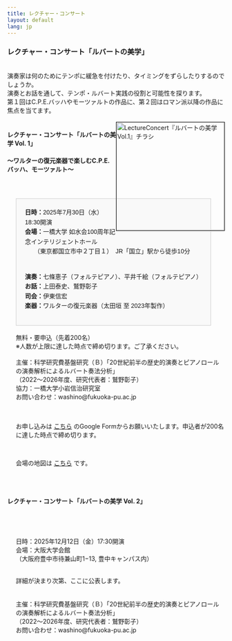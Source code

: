 ```yaml
---
title: レクチャー・コンサート
layout: default
lang: jp
---
```



###  **レクチャー・コンサート「ルバートの美学」**<br>
<br>
演奏家は何のためにテンポに緩急を付けたり、タイミングをずらしたりするのでしょうか。<br>
演奏とお話を通して、テンポ・ルバート実践の役割と可能性を探ります。<br>
第１回はC.P.E.バッハやモーツァルトの作品に、第２回はロマン派以降の作品に焦点を当てます。<br>
<br>

<a target="_blank" href="https://github.com/user-attachments/assets/42df51d4-abb5-4505-a3a1-f263af82a6e5">
  <img src="https://github.com/user-attachments/assets/42df51d4-abb5-4505-a3a1-f263af82a6e5"
       alt="LectureConcert『ルバートの美学 Vol.1』チラシ"
       style="float:right; width:250px; border:1px solid black;">
</a>

####  **レクチャー・コンサート「ルバートの美学 Vol. 1」**<br>
####    〜ワルターの復元楽器で楽しむC.P.E. バッハ、モーツァルト〜<br>

<div style="padding-top:40px; padding-left: 20px">


<style>
  .event-box {
    border: 1px solid #ccc;
    padding: 20px;
    width: fit-content;
    font-family: sans-serif;
    line-height: 1.6;
    background-color: #f9f9f9;
  }
</style>

<div class="event-box">
  <strong>日時：</strong>2025年7月30日（水）18:30開演<br>
  <strong>会場：</strong>一橋大学 如水会100周年記念インテリジェントホール<br>
　　（東京都国立市中２丁目１）　JR「国立」駅から徒歩10分<br><br>

  <strong>演奏：</strong>七條恵子（フォルテピアノ）、平井千絵（フォルテピアノ）<br>
  <strong>お話：</strong>上田泰史、鷲野彰子<br>
  <strong>司会：</strong>伊東信宏<br>
  <strong>楽器：</strong>ワルターの復元楽器（太田垣 至 2023年製作）<br>
</div>


<br>
無料・要申込（先着200名）<br>
※人数が上限に達した時点で締め切ります。ご了承ください。<br>
<br>
主催：科学研究費基盤研究（Ｂ）「20世紀前半の歴史的演奏とピアノロールの演奏解析によるルバート奏法分析」<br>
（2022～2026年度、研究代表者：鷲野彰子）<br>
協力：一橋大学小岩信治研究室<br>
お問い合わせ：washino@fukuoka-pu.ac.jp<br>
<br>
   <br>
<p>
  お申し込みは <a href="https://docs.google.com/forms/d/e/1FAIpQLSdV0VlAXRh9gkK_Xz5yWarKJMguI8CQwYnvoTb4nKLo4UwLkw/viewform?usp=sharing&ouid=117442073187484349255" target="_blank" rel="noopener noreferrer">こちら</a> のGoogle Formからお願いいたします。申込者が200名に達した時点で締め切ります。
</p>

   <br>
<p>
  会場の地図は <a href="https://www.google.com/maps?q=一橋大学+如水会百周年記念インテリジェントホール" target="_blank" rel="noopener noreferrer">こちら</a> です。
</p>
</div>

   <br>
   <br>
   
####  **レクチャー・コンサート「ルバートの美学 Vol. 2」**<br>

<div style="padding-top:40px; padding-left: 20px">
      
日時：2025年12月12日（金）17:30開演<br>
会場：大阪大学会館<br>
      （大阪府豊中市待兼山町1−13, 豊中キャンパス内）　<br>
  
  <br>
詳細が決まり次第、ここに公表します。  <br>
  <br>



<br>
主催：科学研究費基盤研究（Ｂ）「20世紀前半の歴史的演奏とピアノロールの演奏解析によるルバート奏法分析」<br>
（2022～2026年度、研究代表者：鷲野彰子）<br>
お問い合わせ：washino@fukuoka-pu.ac.jp<br>
<br>
<br>

</div>



